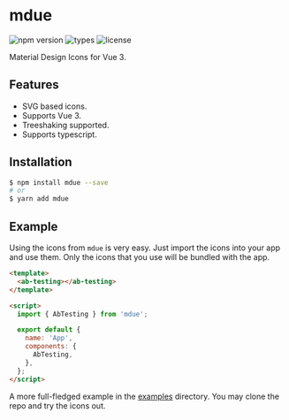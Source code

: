 # mdue

![npm version](https://badgen.net/npm/v/mdue) ![types](https://badgen.net/npm/types/mdue) ![license](https://badgen.net/npm/license/mdue)

Material Design Icons for Vue 3.

## Features

- SVG based icons.
- Supports Vue 3.
- Treeshaking supported.
- Supports typescript.

## Installation

```sh
$ npm install mdue --save
# or
$ yarn add mdue
```

## Example

Using the icons from `mdue` is very easy. Just import the icons into your app and use them. Only the icons that you use will be bundled with the app.

```html
<template>
  <ab-testing></ab-testing>
</template>

<script>
  import { AbTesting } from 'mdue';

  export default {
    name: 'App',
    components: {
      AbTesting,
    },
  };
</script>
```

A more full-fledged example in the [examples](../example) directory. You may clone the repo and try the icons out.
